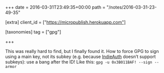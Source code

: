 +++
date = 2016-03-31T23:49:35+00:00
path = "/notes/2016-03-31-23-49-35"

[extra]
client_id = ["https://micropublish.herokuapp.com"]

[taxonomies]
tag = ["gpg"]

+++

<p>This was really hard to find, but I finally found it. How to force GPG to sign using a main key, not its subkey (e.g. because <a href="https://indieauth.com">IndieAuth</a> doesn’t support subkeys): use a bang after the ID! Like this: <code>gpg -u 0x3B011BAF! --sign --armor</code></p>